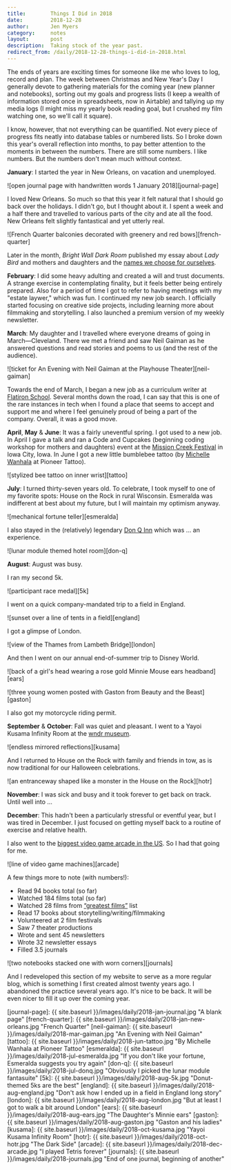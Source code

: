 ```yaml
---
title:        Things I Did in 2018
date:         2018-12-28
author:       Jen Myers
category:     notes
layout:       post
description:  Taking stock of the year past.
redirect_from: /daily/2018-12-28-things-i-did-in-2018.html
---
```


The ends of years are exciting times for someone like me who loves to log, record and plan. The week between Christmas and New Year's Day I generally devote to gathering materials for the coming year (new planner and notebooks), sorting out my goals and progress lists (I keep a wealth of information stored once in spreadsheets, now in Airtable) and tallying up my media logs (I might miss my yearly book reading goal, but I crushed my film watching one, so we'll call it square).

<!-- more -->

I know, however, that not everything can be quantified. Not every piece of progress fits neatly into database tables or numbered lists. So I broke down this year's overall reflection into months, to pay better attention to the moments in between the numbers. There are still some numbers. I like numbers. But the numbers don't mean much without context.

__January__: I started the year in New Orleans, on vacation and unemployed.

![open journal page with handwritten words 1 January 2018][journal-page]

I loved New Orleans. So much so that this year it felt natural that I should go back over the holidays. I didn't go, but I thought about it. I spent a week and a half there and travelled to various parts of the city and ate all the food. New Orleans felt slightly fantastical and yet utterly real.

![French Quarter balconies decorated with greenery and red bows][french-quarter]

Later in the month, _Bright Wall Dark Room_ published my essay about _Lady Bird_ and mothers and daughters and the [names we choose for ourselves](https://www.brightwalldarkroom.com/2018/01/26/the-names-we-choose-for-ourselves/).

__February__: I did some heavy adulting and created a will and trust documents. A strange exercise in contemplating finality, but it feels better being entirely prepared. Also for a period of time I got to refer to having meetings with my "estate laywer," which was fun. I continued my new job search. I officially started focusing on creative side projects, including learning more about filmmaking and storytelling. I also launched a premium version of my weekly newsletter.

__March__: My daughter and I travelled where everyone dreams of going in March—Cleveland. There we met a friend and saw Neil Gaiman as he answered questions and read stories and poems to us (and the rest of the audience).

![ticket for An Evening with Neil Gaiman at the Playhouse Theater][neil-gaiman]

Towards the end of March, I began a new job as a curriculum writer at [Flatiron School](https://flatironschool.com/). Several months down the road, I can say that this is one of the  rare instances in tech when I found a place that seems to accept and support me and where I feel genuinely proud of being a part of the company. Overall, it was a good move.

__April__, __May__ & __June__: It was a fairly uneventful spring. I got used to a new job. In April I gave a talk and ran a Code and Cupcakes (beginning coding workshop for mothers and daughters) event at the [Mission Creek Festival](http://missioncreekfestival.com/) in Iowa City, Iowa. In June I got a new little bumblebee tattoo (by [Michelle Wanhala](https://www.instagram.com/mwanhala/) at Pioneer Tattoo).

![stylized bee tattoo on inner wrist][tattoo]

__July__: I turned thirty-seven years old. To celebrate, I took myself to one of my favorite spots: House on the Rock in rural Wisconsin. Esmeralda was indifferent at best about my future, but I will maintain my optimism anyway.

![mechanical fortune teller][esmeralda]

I also stayed in the (relatively) legendary [Don Q Inn](https://www.donqinn.net/) which was ... an experience.

![lunar module themed hotel room][don-q]

__August__: August was busy.

I ran my second 5k.

![participant race medal][5k]

I went on a quick company-mandated trip to a field in England.

![sunset over a line of tents in a field][england]

I got a glimpse of London.

![view of the Thames from Lambeth Bridge][london]

And then I went on our annual end-of-summer trip to Disney World.

![back of a girl's head wearing a rose gold Minnie Mouse ears headband][ears]

![three young women posted with Gaston from Beauty and the Beast][gaston]

I also got my motorcycle riding permit.

__September__ & __October__: Fall was quiet and pleasant. I went to a Yayoi Kusama Infinity Room at the [wndr museum](https://wndrmuseum.com/).

![endless mirrored reflections][kusama]

And I returned to House on the Rock with family and friends in tow, as is now traditional for our Halloween celebrations.

![an entranceway shaped like a monster in the House on the Rock][hotr]

__November__: I was sick and busy and it took forever to get back on track. Until well into ...

__December__: This hadn't been a particularly stressful or eventful year, but I was tired in December. I just focused on getting myself back to a routine of exercise and relative health.

I also went to the [biggest video game arcade in the US](https://www.gallopingghostarcade.com/). So I had that going for me.

![line of video game machines][arcade]

A few things more to note (with numbers!):

- Read 94 books total (so far)
- Watched 184 films total (so far)
- Watched 28 films from [“greatest films”](https://letterboxd.com/jenmyers/list/1000-greatest-films-tsfdt-ranking/) list
- Read 17 books about storytelling/writing/filmmaking
- Volunteered at 2 film festivals
- Saw 7 theater productions
- Wrote and sent 45 newsletters
- Wrote 32 newsletter essays
- Filled 3.5 journals

![two notebooks stacked one with worn corners][journals]

And I redeveloped this section of my website to serve as a more regular blog, which is something I first created almost twenty years ago. I abandoned the practice several years ago. It's nice to be back. It will be even nicer to fill it up over the coming year.

[journal-page]: {{ site.baseurl }}/images/daily/2018-jan-journal.jpg "A blank page"
[french-quarter]: {{ site.baseurl }}/images/daily/2018-jan-new-orleans.jpg "French Quarter"
[neil-gaiman]: {{ site.baseurl }}/images/daily/2018-mar-gaiman.jpg "An Evening with Neil Gaiman"
[tattoo]: {{ site.baseurl }}/images/daily/2018-jun-tattoo.jpg "By Michelle Wanhala at Pioneer Tattoo"
[esmeralda]: {{ site.baseurl }}/images/daily/2018-jul-esmeralda.jpg "If you don't like your fortune, Esmeralda suggests you try again"
[don-q]: {{ site.baseurl }}/images/daily/2018-jul-donq.jpg "Obviously I picked the lunar module fantasuite"
[5k]: {{ site.baseurl }}/images/daily/2018-aug-5k.jpg "Donut-themed 5ks are the best"
[england]: {{ site.baseurl }}/images/daily/2018-aug-england.jpg "Don't ask how I ended up in a field in England long story"
[london]: {{ site.baseurl }}/images/daily/2018-aug-london.jpg "But at least I got to walk a bit around London"
[ears]: {{ site.baseurl }}/images/daily/2018-aug-ears.jpg "The Daughter's Minnie ears"
[gaston]: {{ site.baseurl }}/images/daily/2018-aug-gaston.jpg "Gaston and his ladies"
[kusama]: {{ site.baseurl }}/images/daily/2018-oct-kusama.jpg "Yayoi Kusama Infinity Room"
[hotr]: {{ site.baseurl }}/images/daily/2018-oct-hotr.jpg "The Dark Side"
[arcade]: {{ site.baseurl }}/images/daily/2018-dec-arcade.jpg "I played Tetris forever"
[journals]: {{ site.baseurl }}/images/daily/2018-journals.jpg "End of one journal, beginning of another"
